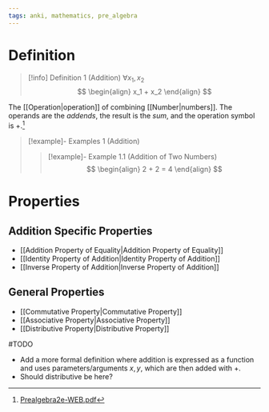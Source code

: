 ```yaml
---
tags: anki, mathematics, pre_algebra
---
```


# Definition

> [!info] Definition 1 (Addition)
> $\forall x_1, x_2$
> $$
> \begin{align}
> x_1 + x_2
> \end{align}
> $$

The [[Operation|operation]] of combining [[Number|numbers]]. The operands are the *addends*, the result is the *sum*, and the operation symbol is $+$.[^1]

> [!example]- Examples 1 (Addition)
> > [!example]- Example 1.1 (Addition of Two Numbers)
> > $$
> > \begin{align}
> > 2 + 2 = 4
> > \end{align}
> > $$

# Properties

## Addition Specific Properties

- [[Addition Property of Equality|Addition Property of Equality]]
- [[Identity Property of Addition|Identity Property of Addition]]
- [[Inverse Property of Addition|Inverse Property of Addition]]

## General Properties

- [[Commutative Property|Commutative Property]]
- [[Associative Property|Associative Property]]
- [[Distributive Property|Distributive Property]]

#TODO
- Add a more formal definition where addition is expressed as a function and uses parameters/arguments $x, y$, which are then added with $+$.
- Should distributive be here?

[^1]: [Prealgebra2e-WEB.pdf](zotero://open-pdf/library/items/W4QW2QZI?page=32)